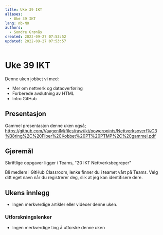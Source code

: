 ```yaml
---
title: Uke 39 IKT
aliases: 
  - Uke 39 IKT
lang: nb-NO
authors:
  - Sondre Grønås
created: 2022-09-27 07:53:52
updated: 2022-09-27 07:53:57
---
```

# Uke 39 IKT
Denne uken jobbet vi med:
- Mer om nettverk og dataoverføring
- Forberede avslutning av HTML
- Intro GitHub


## Presentasjon
Gammel presentasjon denne uken også; https://github.com/VaagenIM/files/raw/ikt/powerpoints/Nettverksoverf%C3%B8ring%2C%20Fiber%20Kobbet%20PT%20PTMP%2C%20gammel.pdf

## Gjøremål
Skriftlige oppgaver ligger i Teams, "20 IKT Nettverksbegreper"

Bli medlem i GitHub Classroom, lenke finner du i teamet vårt på Teams. Velg ditt eget navn når du registrerer deg, slik at jeg kan identifisere dere.

## Ukens innlegg
- Ingen merkverdige artikler eller videoer denne uken.

### Utforskningslenker
- Ingen merkverdige ting å utforske denne uken
